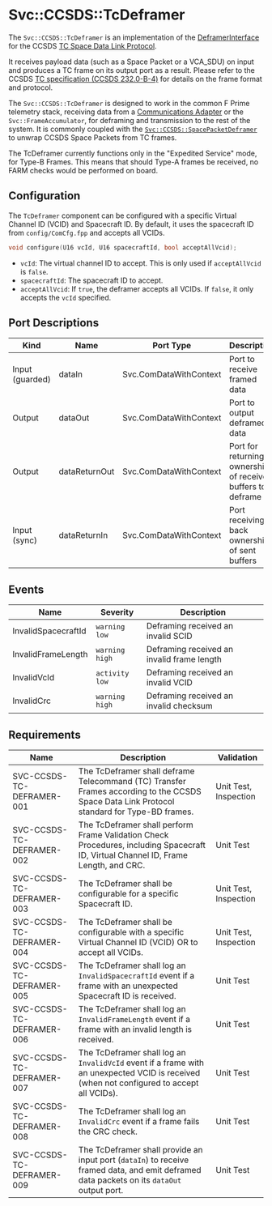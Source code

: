 # Svc::CCSDS::TcDeframer

The `Svc::CCSDS::TcDeframer` is an implementation of the [DeframerInterface](../../../Interfaces/docs/sdd.md) for the CCSDS [TC Space Data Link Protocol](https://ccsds.org/Pubs/232x0b4e1c1.pdf). 

It receives payload data (such as a Space Packet or a VCA_SDU) on input and produces a TC frame on its output port as a result. Please refer to the CCSDS [TC specification (CCSDS 232.0-B-4)](https://ccsds.org/Pubs/232x0b4e1c1.pdf) for details on the frame format and protocol.

The `Svc::CCSDS::TcDeframer` is designed to work in the common F Prime telemetry stack, receiving data from a [Communications Adapter](../../../Interfaces/docs/sdd.md) or the `Svc::FrameAccumulator`, for deframing and transmission to the rest of the system. It is commonly coupled with the [`Svc::CCSDS::SpacePacketDeframer`](../../SpacePacketFramer/docs/sdd.md) to unwrap CCSDS Space Packets from TC frames.

The TcDeframer currently functions only in the "Expedited Service" mode, for Type-B Frames. This means that should Type-A frames be received, no FARM checks would be performed on board.

## Configuration

The `TcDeframer` component can be configured with a specific Virtual Channel ID (VCID) and Spacecraft ID. By default, it uses the spacecraft ID from `config/ComCfg.fpp` and accepts all VCIDs.

```cpp
void configure(U16 vcId, U16 spacecraftId, bool acceptAllVcid);
```

- `vcId`: The virtual channel ID to accept. This is only used if `acceptAllVcid` is `false`.
- `spacecraftId`: The spacecraft ID to accept.
- `acceptAllVcid`: If `true`, the deframer accepts all VCIDs. If `false`, it only accepts the `vcId` specified.

## Port Descriptions

| Kind | Name | Port Type | Description |
|---|---|---|---|
| Input (guarded) | dataIn | Svc.ComDataWithContext | Port to receive framed data |
| Output | dataOut | Svc.ComDataWithContext | Port to output deframed data |
| Output | dataReturnOut | Svc.ComDataWithContext | Port for returning ownership of received buffers to deframe |
| Input (sync) | dataReturnIn | Svc.ComDataWithContext | Port receiving back ownership of sent buffers |

## Events

| Name | Severity | Description |
|---|---|---|
| InvalidSpacecraftId | `warning low` | Deframing received an invalid SCID |
| InvalidFrameLength | `warning high` | Deframing received an invalid frame length |
| InvalidVcId | `activity low` | Deframing received an invalid VCID |
| InvalidCrc | `warning high` | Deframing received an invalid checksum |

## Requirements

| Name | Description | Validation |
|---|---|---|
| SVC-CCSDS-TC-DEFRAMER-001 | The TcDeframer shall deframe Telecommand (TC) Transfer Frames according to the CCSDS Space Data Link Protocol standard for Type-BD frames. | Unit Test, Inspection |
| SVC-CCSDS-TC-DEFRAMER-002 | The TcDeframer shall perform Frame Validation Check Procedures, including Spacecraft ID, Virtual Channel ID, Frame Length, and CRC. | Unit Test |
| SVC-CCSDS-TC-DEFRAMER-003 | The TcDeframer shall be configurable for a specific Spacecraft ID. | Unit Test, Inspection |
| SVC-CCSDS-TC-DEFRAMER-004 | The TcDeframer shall be configurable with a specific Virtual Channel ID (VCID) OR to accept all VCIDs. | Unit Test, Inspection |
| SVC-CCSDS-TC-DEFRAMER-005 | The TcDeframer shall log an `InvalidSpacecraftId` event if a frame with an unexpected Spacecraft ID is received. | Unit Test |
| SVC-CCSDS-TC-DEFRAMER-006 | The TcDeframer shall log an `InvalidFrameLength` event if a frame with an invalid length is received. | Unit Test |
| SVC-CCSDS-TC-DEFRAMER-007 | The TcDeframer shall log an `InvalidVcId` event if a frame with an unexpected VCID is received (when not configured to accept all VCIDs). | Unit Test |
| SVC-CCSDS-TC-DEFRAMER-008 | The TcDeframer shall log an `InvalidCrc` event if a frame fails the CRC check. | Unit Test |
| SVC-CCSDS-TC-DEFRAMER-009 | The TcDeframer shall provide an input port (`dataIn`) to receive framed data, and emit deframed data packets on its `dataOut` output port. | Unit Test |
